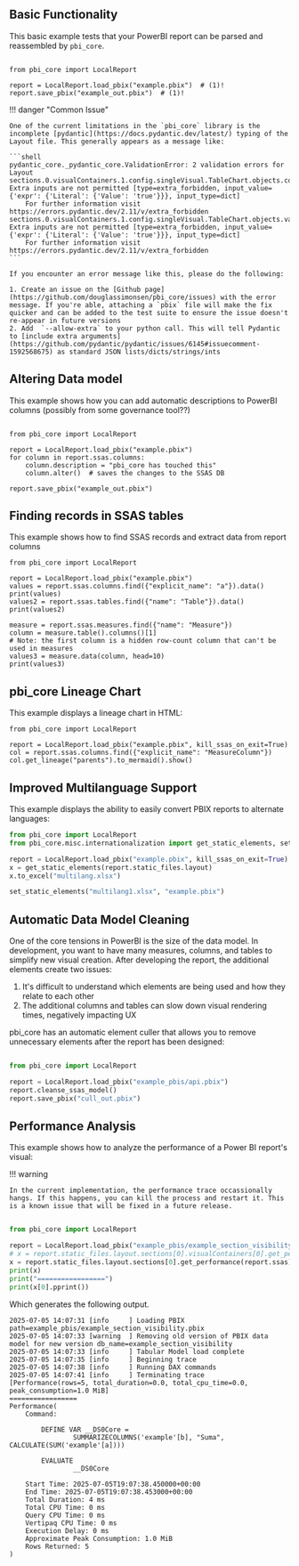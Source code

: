 ## Basic Functionality

This basic example tests that your PowerBI report can be parsed and reassembled by ``pbi_core``. 


```python3

from pbi_core import LocalReport

report = LocalReport.load_pbix("example.pbix")  # (1)!
report.save_pbix("example_out.pbix")  # (1)!
```

!!! danger "Common Issue"

    One of the current limitations in the `pbi_core` library is the incomplete [pydantic](https://docs.pydantic.dev/latest/) typing of the Layout file. This generally appears as a message like: 

    ```shell
    pydantic_core._pydantic_core.ValidationError: 2 validation errors for Layout
    sections.0.visualContainers.1.config.singleVisual.TableChart.objects.columnHeaders.0.properties.underline
    Extra inputs are not permitted [type=extra_forbidden, input_value={'expr': {'Literal': {'Value': 'true'}}}, input_type=dict]
        For further information visit https://errors.pydantic.dev/2.11/v/extra_forbidden
    sections.0.visualContainers.1.config.singleVisual.TableChart.objects.values.0.properties.underline
    Extra inputs are not permitted [type=extra_forbidden, input_value={'expr': {'Literal': {'Value': 'true'}}}, input_type=dict]
        For further information visit https://errors.pydantic.dev/2.11/v/extra_forbidden
    ```

    If you encounter an error message like this, please do the following:

    1. Create an issue on the [Github page](https://github.com/douglassimonsen/pbi_core/issues) with the error message. If you're able, attaching a `pbix` file will make the fix quicker and can be added to the test suite to ensure the issue doesn't re-appear in future versions
    2. Add  `--allow-extra` to your python call. This will tell Pydantic to [include extra arguments](https://github.com/pydantic/pydantic/issues/6145#issuecomment-1592568675) as standard JSON lists/dicts/strings/ints

## Altering Data model

This example shows how you can add automatic descriptions to PowerBI columns (possibly from some governance tool??)


```python3

from pbi_core import LocalReport

report = LocalReport.load_pbix("example.pbix")
for column in report.ssas.columns:
    column.description = "pbi_core has touched this"
    column.alter()  # saves the changes to the SSAS DB

report.save_pbix("example_out.pbix")
```

Finding records in SSAS tables
------------------------------

This example shows how to find SSAS records and extract data from report columns

```python3
from pbi_core import LocalReport

report = LocalReport.load_pbix("example.pbix")
values = report.ssas.columns.find({"explicit_name": "a"}).data()
print(values)
values2 = report.ssas.tables.find({"name": "Table"}).data()
print(values2)

measure = report.ssas.measures.find({"name": "Measure"})
column = measure.table().columns()[1]  
# Note: the first column is a hidden row-count column that can't be used in measures
values3 = measure.data(column, head=10)
print(values3)
```

## pbi_core Lineage Chart

This example displays a lineage chart in HTML:

```python3
from pbi_core import LocalReport

report = LocalReport.load_pbix("example.pbix", kill_ssas_on_exit=True)
col = report.ssas.columns.find({"explicit_name": "MeasureColumn"})
col.get_lineage("parents").to_mermaid().show()
```

## Improved Multilanguage Support

This example displays the ability to easily convert PBIX reports to alternate languages:

```python
from pbi_core import LocalReport
from pbi_core.misc.internationalization import get_static_elements, set_static_elements

report = LocalReport.load_pbix("example.pbix", kill_ssas_on_exit=True)
x = get_static_elements(report.static_files.layout)
x.to_excel("multilang.xlsx")

set_static_elements("multilang1.xlsx", "example.pbix")
```

## Automatic Data Model Cleaning

One of the core tensions in PowerBI is the size of the data model. In development, you want to have many measures, columns, and tables to simplify new visual creation. After developing the report, the additional elements create two issues:

1. It's difficult to understand which elements are being used and how they relate to each other
2. The additional columns and tables can slow down visual rendering times, negatively impacting UX

pbi_core has an automatic element culler that allows you to remove unnecessary elements after the report has been designed:

```python

from pbi_core import LocalReport

report = LocalReport.load_pbix("example_pbis/api.pbix")
report.cleanse_ssas_model()
report.save_pbix("cull_out.pbix")
```

## Performance Analysis

This example shows how to analyze the performance of a Power BI report's visual:

!!! warning

    In the current implementation, the performance trace occassionally hangs. If this happens, you can kill the process and restart it. This is a known issue that will be fixed in a future release.


```python

from pbi_core import LocalReport

report = LocalReport.load_pbix("example_pbis/example_section_visibility.pbix")
# x = report.static_files.layout.sections[0].visualContainers[0].get_performance(report.ssas)
x = report.static_files.layout.sections[0].get_performance(report.ssas)
print(x)
print("=================")
print(x[0].pprint())
```

Which generates the following output.

```shell
2025-07-05 14:07:31 [info     ] Loading PBIX                   path=example_pbis/example_section_visibility.pbix
2025-07-05 14:07:33 [warning  ] Removing old version of PBIX data model for new version db_name=example_section_visibility
2025-07-05 14:07:33 [info     ] Tabular Model load complete   
2025-07-05 14:07:35 [info     ] Beginning trace               
2025-07-05 14:07:38 [info     ] Running DAX commands          
2025-07-05 14:07:41 [info     ] Terminating trace             
[Performance(rows=5, total_duration=0.0, total_cpu_time=0.0, peak_consumption=1.0 MiB]
=================
Performance(
    Command:

        DEFINE VAR __DS0Core =
                SUMMARIZECOLUMNS('example'[b], "Suma", CALCULATE(SUM('example'[a])))

        EVALUATE
                __DS0Core

    Start Time: 2025-07-05T19:07:38.450000+00:00
    End Time: 2025-07-05T19:07:38.453000+00:00
    Total Duration: 4 ms
    Total CPU Time: 0 ms
    Query CPU Time: 0 ms
    Vertipaq CPU Time: 0 ms
    Execution Delay: 0 ms
    Approximate Peak Consumption: 1.0 MiB
    Rows Returned: 5
)

```